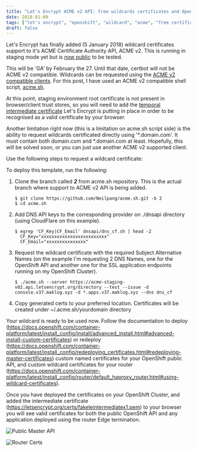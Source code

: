 ```yaml
---
title: "Let's Encrypt ACME v2 API: free wildcards certificates and OpenShift"
date: 2018-01-09
tags: ["let's encrypt", "openshift", "wildcard", "acme", "free certificates", "letsencrypt"]
draft: false
---
```

Let's Encrypt has finally added (5 January 2018) wildcard certificates support to it's ACME Certificate Authority API, ACME v2. This is running in staging mode yet but is [now public](https://acme-staging-v02.api.letsencrypt.org/directory) to be tested.

This will be 'GA' by February the 27. Until that date, certbot will not be ACME v2 compatible. Wildcards can be requested using the [ACME v2 compatible clients](https://letsencrypt.org/docs/client-options/). For this post, I have used an ACME v2 compatible shell script, [acme.sh](https://github.com/Neilpang/acme.sh).

At this point, staging environment root certificate is not present in browser/client trust stores, so you will need to add the [temporal intermediate certificate](https://letsencrypt.org/certs/fakeleintermediatex1.pem) Let's Encrypt is putting in place in order to be recognised as a valid certificate by your browser.

Another limitation right now (this is a limitation on acme.sh script side) is the ability to request wildcards certificated directly using '*.domain.com'. It must contain both domain.com and *.domain.com at least. Hopefully, this will be solved soon, or you can just use another ACME v2 supported client.

Use the following steps to request a wildcard certificate:

To deploy this template, run the following:

1. Clone the branch called **_2_** from acme.sh repository. This is the actual branch where support to ACME v2 API is being added.

	```shell
	$ git clone https://github.com/Neilpang/acme.sh.git -b 2
	$ cd acme.sh
	```

2. Add DNS API keys to the corresponding provider on ./dnsapi directory (using CloudFlare on this example).

	```shell
	$ egrep 'CF_Key|CF_Email' dnsapi/dns_cf.sh | head -2
	  CF_Key="xxxxxxxxxxxxxxxxxxxxxxxxx"
	  CF_Email="xxxxxxxxxxxxxxx"
	```

3. Request the wildcard certificate with the required Subject Alternative Names (on the example I'm requesting 2 DNS Names, one for the OpenShift API and another one for the SSL application endpoints running on my OpenShift Cluster).

	```shell
	$ ./acme.sh --server https://acme-staging-v02.api.letsencrypt.org/directory --test --issue -d console.v37.maklog.xyz -d *.apps.v37.maklog.xyz --dns dns_cf
	```
4. Copy generated certs to your preferred location. Certificates will be created under ~/.acme.sh/yourdomain directory

Your wildcard is ready to be used now. Follow the documentation to deploy (https://docs.openshift.com/container-platform/latest/install_config/install/advanced_install.html#advanced-install-custom-certificates) or redeploy (https://docs.openshift.com/container-platform/latest/install_config/redeploying_certificates.html#redeploying-master-certificates) custom named certificates for your OpenShift public API, and custom wildcard certificates for your router (https://docs.openshift.com/container-platform/latest/install_config/router/default_haproxy_router.html#using-wildcard-certificates).

Once you have deployed the certificates on your OpenShift Cluster, and added the intermediate certificate (https://letsencrypt.org/certs/fakeleintermediatex1.pem) to your browser you will see valid certificates for both the public OpenShift API and any application deployed using the router Edge termination.


![Public Master API](/img/ssl01.png "Public Master API")

![Router Certs](/img/ssl02.png "Jenkins Edge Termination")

